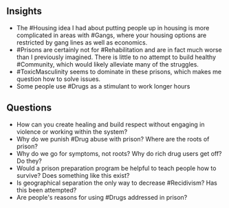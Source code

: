 ## Insights
- The #Housing idea I had about putting people up in housing is more complicated in areas with #Gangs, where your housing options are restricted by gang lines as well as economics. 
- #Prisons are certainly not for #Rehabilitation and are in fact much worse than I previously imagined. There is little to no attempt to build healthy #Community, which would likely alleviate many of the struggles. 
- #ToxicMasculinity seems to dominate in these prisons, which makes me question how to solve issues. 
- Some people use #Drugs as a stimulant to work longer hours

## Questions
- How can you create healing and build respect without engaging in violence or working within the system?
- Why do we punish #Drug abuse with prison? Where are the roots of prison?
- Why do we go for symptoms, not roots? Why do rich drug users get off? Do they?
- Would a prison preparation program be helpful to teach people how to survive? Does something like this exist?
- Is geographical separation the only way to decrease #Recidivism? Has this been attempted?
- Are people's reasons for using #Drugs addressed in prison? 

